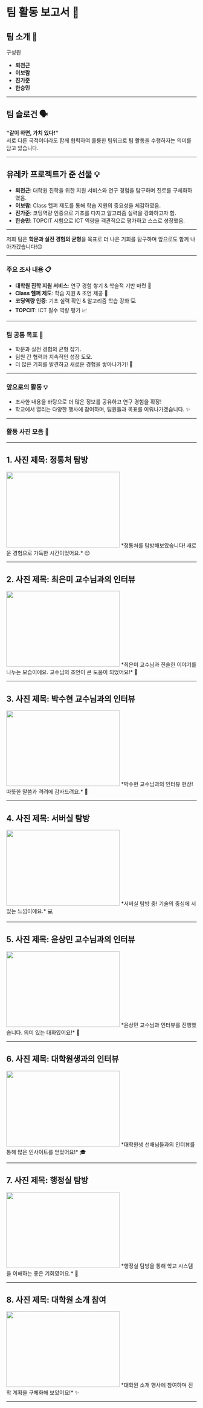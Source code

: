 # 팀 활동 보고서 🌟

## 팀 소개 👋  
구성원  
- **뢰천근**  
- **이보람**  
- **진가준**  
- **한승민**  

---

## 팀 슬로건 🗣️  
**"같이 하면, 가치 있다!"**  
서로 다른 국적이더라도 함께 협력하여 훌륭한 팀워크로 팀 활동을 수행하자는 의미를 담고 있습니다.

---

## 유레카 프로젝트가 준 선물 💡  
- **뢰천근**: 대학원 진학을 위한 지원 서비스와 연구 경험을 탐구하며 진로를 구체화하였음.  
- **이보람**: Class 헬퍼 제도를 통해 학습 지원의 중요성을 체감하였음.  
- **진가준**: 코딩역량 인증으로 기초를 다지고 알고리즘 실력을 강화하고자 함.  
- **한승민**: TOPCIT 시험으로 ICT 역량을 객관적으로 평가하고 스스로 성장했음.  

---

저희 팀은 **학문과 실전 경험의 균형**을 목표로 더 나은 기회를 탐구하며 앞으로도 함께 나아가겠습니다!😊  

---

### 주요 조사 내용  📋  
- **대학원 진학 지원 서비스**: 연구 경험 쌓기 & 학술적 기반 마련 🧠  
- **Class 헬퍼 제도**: 학습 지원 & 조언 제공 🙌  
- **코딩역량 인증**: 기초 실력 확인 & 알고리즘 학습 강화 💻  
- **TOPCIT**: ICT 필수 역량 평가 📈  

---

### 팀 공통 목표 🎯  
- 학문과 실전 경험의 균형 잡기.  
- 팀원 간 협력과 지속적인 성장 도모.  
- 더 많은 기회를 발견하고 새로운 경험을 쌓아나가기! 🚀  

---

### 앞으로의 활동 💡  
- 조사한 내용을 바탕으로 더 많은 정보를 공유하고 연구 경험을 확장!  
- 학교에서 열리는 다양한 행사에 참여하며, 팀원들과 목표를 이뤄나가겠습니다. ✨  

---

### 활동 사진 모음 📸

---

## 1. **사진 제목: 정통처 탐방**  
<img src="https://github.com/user-attachments/assets/33bae363-d237-44eb-b5c2-990c23d3e461" width="300" height="200" />  
*정통처를 탐방해보았습니다! 새로운 경험으로 가득한 시간이었어요.* 😊  

---

## 2. **사진 제목: 최은미 교수님과의 인터뷰**  
<img src="https://github.com/user-attachments/assets/a48c357b-04c7-4f2e-9846-992ffe096c64" width="300" height="200" />  
*최은미 교수님과 진솔한 이야기를 나누는 모습이에요. 교수님의 조언이 큰 도움이 되었어요!* 🙏  

---

## 3. **사진 제목: 박수현 교수님과의 인터뷰**  
<img src="https://github.com/user-attachments/assets/78c394b7-07a8-4e94-a8fd-7503465a7c8c" width="300" height="200" />  
*박수현 교수님과의 인터뷰 현장! 따뜻한 말씀과 격려에 감사드려요.* 🌟  

---

## 4. **사진 제목: 서버실 탐방**  
<img src="https://github.com/user-attachments/assets/2058dd54-c7c0-4dfd-be6e-70b623b452f4" width="300" height="200" />  
*서버실 탐방 중! 기술의 중심에 서 있는 느낌이에요.* 💻  

---

## 5. **사진 제목: 윤상민 교수님과의 인터뷰**  
<img src="https://github.com/user-attachments/assets/2058dd54-c7c0-4dfd-be6e-70b623b452f4" width="300" height="200" />  
*윤상민 교수님과 인터뷰를 진행했습니다. 의미 있는 대화였어요!* 🙌  

---

## 6. **사진 제목: 대학원생과의 인터뷰**  
<img src="https://github.com/user-attachments/assets/2058dd54-c7c0-4dfd-be6e-70b623b452f4" width="300" height="200" />  
*대학원생 선배님들과의 인터뷰를 통해 많은 인사이트를 얻었어요!* 🎓  

---

## 7. **사진 제목: 행정실 탐방**  
<img src="https://github.com/user-attachments/assets/2058dd54-c7c0-4dfd-be6e-70b623b452f4" width="300" height="200" />  
*행정실 탐방을 통해 학교 시스템을 이해하는 좋은 기회였어요.* 🏢  

---

## 8. **사진 제목: 대학원 소개 참여**  
<img src="https://github.com/user-attachments/assets/2058dd54-c7c0-4dfd-be6e-70b623b452f4" width="300" height="200" />  
*대학원 소개 행사에 참여하며 진학 계획을 구체화해 보았어요!* ✨  

---

